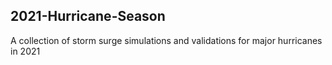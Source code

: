 ## 2021-Hurricane-Season
A collection of storm surge simulations and validations for major hurricanes in 2021
